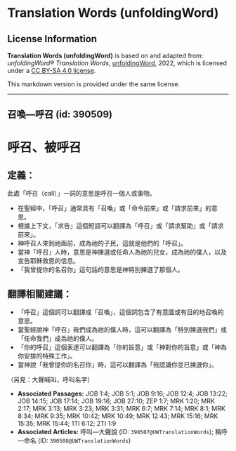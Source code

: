# Translation Words (unfoldingWord)

## License Information

**Translation Words (unfoldingWord)** is based on and adapted from: _unfoldingWord® Translation Words_, [unfoldingWord](https://unfoldingword.org/utw), 2022, which is licensed under a [CC BY-SA 4.0 license](https://creativecommons.org/licenses/by-sa/4.0/legalcode.en).

This markdown version is provided under the same license.



--------------------------------

## 召喚—呼召 (id: 390509)

呼召、被呼召
======

定義：
---

此處「呼召（call）」一詞的意思是呼召一個人或事物。

* 在聖經中，「呼召」通常具有「召喚」或「命令前來」或「請求前來」的意思。
* 根據上下文，「求告」這個短語可以翻譯為「呼召」或「請求幫助」或「請求前來」。
* 神呼召人來到祂面前，成為祂的子民，這就是他們的「呼召」。
* 當神「呼召」人時，意思是神揀選或任命人為祂的兒女，成為祂的僕人，以及宣告耶穌救恩的信息。
* 「我曾提你的名召你」這句話的意思是神特別揀選了那個人。

翻譯相關建議：
-------

* 「呼召」這個詞可以翻譯成「召喚」，這個詞包含了有意圖或有目的地召喚的意思。
* 當聖經說神「呼召」我們成為祂的僕人時，這可以翻譯為「特別揀選我們」或「任命我們」成為祂的僕人。
* 「你的呼召」這個表達可以翻譯為「你的旨意」或「神對你的旨意」或「神為你安排的特殊工作」。
* 當神說「我曾提你的名召你」時，這可以翻譯為「我認識你並已揀選你」。

（另見：大聲喊叫，呼叫名字）

* **Associated Passages:** JOB 1:4; JOB 5:1; JOB 9:16; JOB 12:4; JOB 13:22; JOB 14:15; JOB 17:14; JOB 19:16; JOB 27:10; ZEP 1:7; MRK 1:20; MRK 2:17; MRK 3:13; MRK 3:23; MRK 3:31; MRK 6:7; MRK 7:14; MRK 8:1; MRK 8:34; MRK 9:35; MRK 10:42; MRK 10:49; MRK 12:43; MRK 15:16; MRK 15:35; MRK 15:44; 1TI 6:12; 2TI 1:9
* **Associated Articles:** 呼叫—大聲說 (ID: `390507@UWTranslationWords`); 稱呼—命名 (ID: `390508@UWTranslationWords`)

